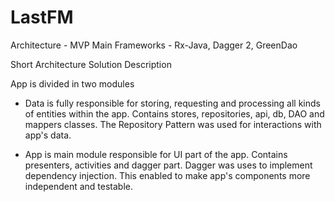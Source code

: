 LastFM
==================================

Architecture - MVP
Main Frameworks - Rx-Java, Dagger 2, GreenDao

Short Architecture Solution Description

App is divided in two modules

- Data is fully responsible for storing, requesting and processing
all kinds of entities within the app. Contains stores, repositories, api,
 db, DAO and mappers classes. The Repository Pattern was used for interactions
 with app's data.

- App is main module responsible for UI part of the app. Contains presenters,
activities and dagger part. Dagger was uses to implement dependency injection.
This enabled to make app's components more independent and testable.